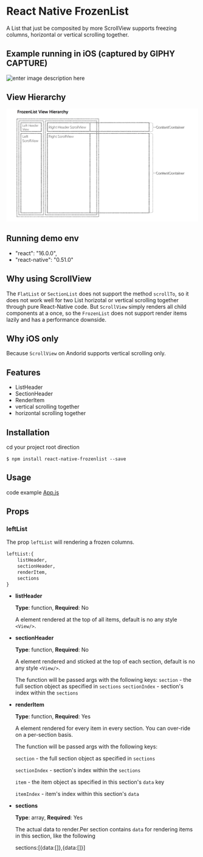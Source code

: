 
# React Native FrozenList

A List that just be composited by more ScrollView supports freezing columns, horizontal or vertical scrolling together.


## Example running in iOS (captured by GIPHY CAPTURE)

![enter image description here](https://github.com/danceyoung/react-native-frozenlist/blob/master/screenCapture/screencapture.gif?raw=true)

## View Hierarchy
![enter image description here](https://github.com/danceyoung/react-native-frozenlist/blob/master/screenCapture/viewhierarchy.png?raw=true)

## Running demo env

 - "react": "16.0.0",
 - "react-native": "0.51.0"

## Why using ScrollView
The `FlatList` or `SectionList` does not support the method `scrollTo`, so it does not work well for two List horizotal or vertical scrolling together through pure React-Native code. But `ScrollView` simply renders all child components at a once, so the `FrozenList` does not support render items lazily and has a performance downside.

## Why iOS only
Because `ScrollView` on Andorid supports vertical scrolling only.

## Features

 - ListHeader
 - SectionHeader
 - RenderItem
 - vertical scrolling together
 - horizontal scrolling together

## Installation

cd your project root direction

    $ npm install react-native-frozenlist --save

## Usage

code example
[App.js](https://github.com/danceyoung/react-native-frozenlist/blob/master/App.js)
     

## Props
### leftList
The prop `leftList` will rendering a frozen columns.

    leftList:{
	    listHeader,
	    sectionHeader,
	    renderItem,
	    sections
    }

 - **listHeader**
 
 	**Type**:	function, **Required**:	No
 
	A element rendered at the top of all items, default is no any style `<View/>`.

 - **sectionHeader**
 
 	 **Type**:	function,  **Required**:	No
 	 
	A  element rendered and sticked at the top of each section, default is no any style `<View/>`.  

	The function will be passed args with the following keys:
	 `section` - the full section object as specified in `sections`
	 `sectionIndex` - section's index within the `sections`
 - **renderItem**
 
 	 **Type**:	function,  **Required**:	Yes
 	 
	 A element rendered  for every item in every section. You can over-ride on a per-section basis.

	 The function will be passed args with the following keys:
	 
	 `section` - the full section object as specified in `sections`
	 
	 `sectionIndex` - section's index within the `sections`
	 
	 `item` - the item object as specified in this section's `data` key
	 
	 `itemIndex` - item's index within this section's `data`
- **sections**
 
 	**Type**:	array,  **Required**:	Yes
 	 
	The actual data to render.Per section contains `data` for rendering items in this section, like the following 
	
    sections:[{data:[]},{data:[]}]
